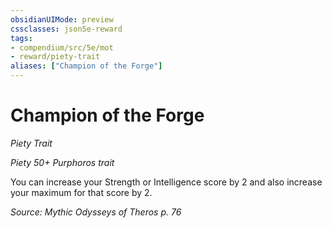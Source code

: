 ```yaml
---
obsidianUIMode: preview
cssclasses: json5e-reward
tags:
- compendium/src/5e/mot
- reward/piety-trait
aliases: ["Champion of the Forge"]
---
```

# Champion of the Forge
*Piety Trait*  

*Piety 50+ Purphoros trait*

You can increase your Strength or Intelligence score by 2 and also increase your maximum for that score by 2.

*Source: Mythic Odysseys of Theros p. 76*